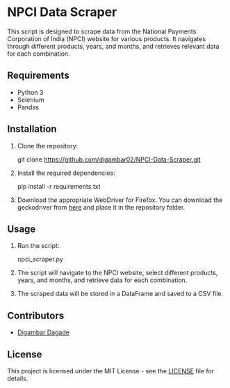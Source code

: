 # NPCI Data Scraper

This script is designed to scrape data from the National Payments Corporation of India (NPCI) website for various products. It navigates through different products, years, and months, and retrieves relevant data for each combination.

## Requirements

- Python 3
- Selenium
- Pandas

## Installation

1. Clone the repository:

    git clone https://github.com/digambar02/NPCI-Data-Scraper.git

2. Install the required dependencies:
   
    pip install -r requirements.txt

4. Download the appropriate WebDriver for Firefox. You can download the geckodriver from [here](https://github.com/mozilla/geckodriver/releases) and place it in the repository folder.

## Usage

1. Run the script:

    npci_scraper.py

2. The script will navigate to the NPCI website, select different products, years, and months, and retrieve data for each combination.

3. The scraped data will be stored in a DataFrame and saved to a CSV file.

## Contributors

- [Digambar Dagade](https://github.com/digambar02)

## License

This project is licensed under the MIT License - see the [LICENSE](LICENSE) file for details.
